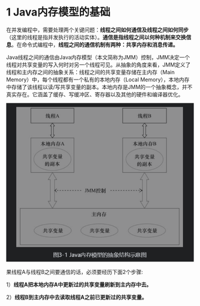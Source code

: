 # 1 Java内存模型的基础

在并发编程中，需要处理两个关键问题：**线程之间如何通信及线程之间如何同步**（这里的线程是指并发执行的活动实体）。**通信是指线程之间以何种机制来交换信息**。在命令式编程中，**线程之间的通信机制有两种：共享内存和消息传递。**

Java线程之间的通信由Java内存模型（本文简称为JMM）控制，JMM决定一个线程对共享变量的写入何时对另一个线程可见。从抽象的角度来看，JMM定义了线程和主内存之间的抽象关系：线程之间的共享变量存储在主内存（Main Memory）中，每个线程都有一个私有的本地内存（Local Memory），本地内存中存储了该线程以读/写共享变量的副本。本地内存是JMM的一个抽象概念，并不真实存在。它涵盖了缓存、写缓冲区、寄存器以及其他的硬件和编译器优化。

![java内存模型的抽象结构示意图](.\pic\java内存模型的抽象结构示意图.png)

果线程A与线程B之间要通信的话，必须要经历下面2个步骤:

1）**线程A把本地内存A中更新过的共享变量刷新到主内存中去。**

2）**线程B到主内存中去读取线程A之前已更新过的共享变量。**

